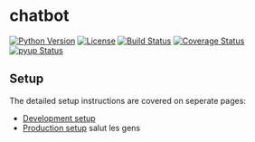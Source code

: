 chatbot
=======

[![Python Version](https://img.shields.io/badge/python-3.6|3.7|3.8-blue)](https://www.python.org/)
[![License](https://img.shields.io/badge/License-MIT-green)](https://github.com/de-hub/chatbot/blob/master/LICENSE)
[![Build Status](https://travis-ci.org/de-hub/chatbot.svg?branch=master)](https://travis-ci.org/de-hub/chatbot)
[![Coverage Status](https://coveralls.io/repos/github/de-hub/chatbot/badge.svg?branch=master)](https://coveralls.io/github/de-hub/chatbot?branch=master)
[![pyup Status](https://pyup.io/repos/github/de-hub/chatbot/shield.svg)](https://pyup.io/repos/github/ISI-MIP/isimip-data/)

Setup
-----

The detailed setup instructions are covered on seperate pages:

* [Development setup](/docs/dev.md)
* [Production setup](/docs/prod.md)
salut les gens
